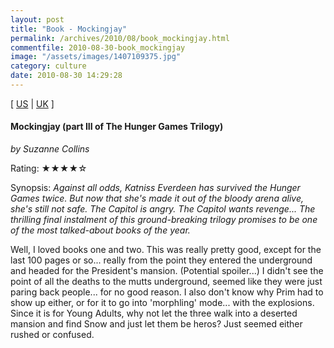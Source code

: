 ```yaml
---
layout: post
title: "Book - Mockingjay"
permalink: /archives/2010/08/book_mockingjay.html
commentfile: 2010-08-30-book_mockingjay
image: "/assets/images/1407109375.jpg"
category: culture
date: 2010-08-30 14:29:28
---
```


\[ [US](http://www.amazon.com/o/asin/1407109375) | [UK](http://www.amazon.co.uk/o/asin/1407109375) \]

#### Mockingjay (part III of The Hunger Games Trilogy)

<em>by Suzanne Collins</em>

Rating: ★★★★☆

<div class="book_synopsis" markdown="1">
Synopsis: <em> Against all odds, Katniss Everdeen has survived the Hunger Games twice. But now that she's made it out of the bloody arena alive, she's still not safe. The Capitol is angry. The Capitol wants revenge... The thrilling final instalment of this ground-breaking trilogy promises to be one of the most talked-about books of the year. </em>
</div>

Well, I loved books one and two. This was really pretty good, except for the last 100 pages or so... really from the point they entered the underground and headed for the President's mansion. (Potential spoiler...) I didn't see the point of all the deaths to the mutts underground, seemed like they were just paring back people... for no good reason. I also don't know why Prim had to show up either, or for it to go into 'morphling' mode... with the explosions. Since it is for Young Adults, why not let the three walk into a deserted mansion and find Snow and just let them be heros? Just seemed either rushed or confused.

